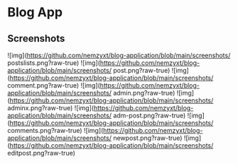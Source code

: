 # Blog App

## Screenshots
![img](https://github.com/nemzyxt/blog-application/blob/main/screenshots/
postslists.png?raw-true)
![img](https://github.com/nemzyxt/blog-application/blob/main/screenshots/
post.png?raw-true)
![img](https://github.com/nemzyxt/blog-application/blob/main/screenshots/
comment.png?raw-true)
![img](https://github.com/nemzyxt/blog-application/blob/main/screenshots/
admin.png?raw-true)
![img](https://github.com/nemzyxt/blog-application/blob/main/screenshots/
adminx.png?raw-true)
![img](https://github.com/nemzyxt/blog-application/blob/main/screenshots/
adm-post.png?raw-true)
![img](https://github.com/nemzyxt/blog-application/blob/main/screenshots/
comments.png?raw-true)
![img](https://github.com/nemzyxt/blog-application/blob/main/screenshots/
newpost.png?raw-true)
![img](https://github.com/nemzyxt/blog-application/blob/main/screenshots/
editpost.png?raw-true)